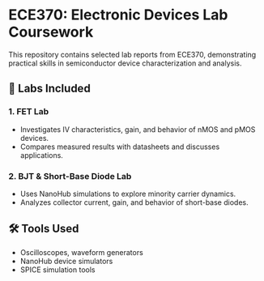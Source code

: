# ECE370: Electronic Devices Lab Coursework

This repository contains selected lab reports from ECE370, demonstrating practical skills in semiconductor device characterization and analysis.

## 🧪 Labs Included

### 1. FET Lab
- Investigates IV characteristics, gain, and behavior of nMOS and pMOS devices.
- Compares measured results with datasheets and discusses applications.

### 2. BJT & Short-Base Diode Lab
- Uses NanoHub simulations to explore minority carrier dynamics.
- Analyzes collector current, gain, and behavior of short-base diodes.

## 🛠 Tools Used
- Oscilloscopes, waveform generators
- NanoHub device simulators
- SPICE simulation tools
